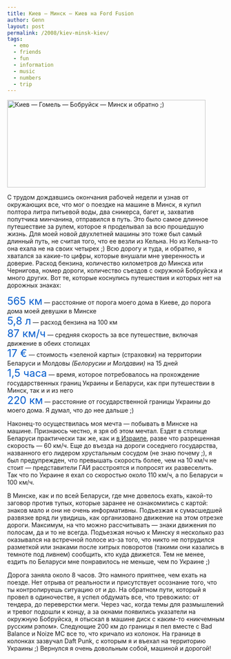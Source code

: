 ```yaml
---
title: Киев — Минск — Киев на Ford Fusion
author: Genn
layout: post
permalink: /2008/kiev-minsk-kiev/
tags:
  - emo
  - friends
  - fun
  - information
  - music
  - numbers
  - trip
---
```

<img src="http://mega.genn.org/=^_^=/uploads/2008/08/map.png" alt="Киев — Гомель — Бобруйск — Минск и обратно ;)" width="460" height="203" />

С трудом дождавшись окончания рабочей недели и узнав от окружающих все, что мог о поездке на машине в Минск, я купил полтора литра питьевой воды, два сникерса, багет и, захватив попутчика минчанина, отправился в путь. Это было самое длинное путешествие за рулем, которое я проделывал за всю прошедшую жизнь. Для моей новой двухлетней машины это тоже был самый длинный путь, не считая того, что ее везли из Кельна. Но из Кельна-то она ехала не на своих четырех ;) Всю дорогу и туда, и обратно, я хватался за какие-то цифры, которые внушали мне уверенность и доверие. Расход бензина, количество километров до Минска или Чернигова, номер дороги, количество съездов с окружной Бобруйска и много других. Вот те, которые коснулись путешествия и которых нет на дорожных знаках:  
<!--more-->

  
<span style="font-size: 24px; color: #005bcd;">565 км</span> — расстояние от порога моего дома в Киеве, до порога дома моей девушки в Минске  
<span style="font-size: 24px; color: #005bcd;">5,8 л</span> — расход бензина на 100 км  
<span style="font-size: 24px; color: #005bcd;">87 км/ч</span> — средняя скорость за все путешествие, включая движение в обеих столицах  
<span style="font-size: 24px; color: #005bcd;">17 €</span> — стоимость «зеленой карты» (страховки) на территории Беларуси и Молдовы *(Белорусии и Молдавии)* на 15 дней  
<span style="font-size: 24px; color: #005bcd;">1,5 часа</span> — время, которое потребовалось на прохождение государственных границ Украины и Беларуси, как при путешествии в Минск, так и и из него  
<span style="font-size: 24px; color: #005bcd;">220 км</span> — расстояние от государственной границы Украины до моего дома. Я думал, что до нее дальше ;)

Наконец-то осуществилась моя мечта — побывать в Минске на машине. Признаюсь честно, я зря об этом мечтал. Ездят в столице Беларуси практически так же, как и [в Израиле][1], разве что разрешенная скорость — 60 км/ч. Еще до въезда на дороги соседнего государства, названного его лидером хрустальным сосудом (не знаю почему ;), я был предупрежден, что превышать скорость более, чем на 10 км/ч не стоит — представители ГАИ расстроятся и попросят их развеселить. Так что по Украине я ехал со скоростью около 110 км/ч, а по Беларуси ≈ 100 км/ч.

В Минске, как и по всей Беларуси, где мне довелось ехать, какой-то заговор против тупых, которые заранее не ознакомились с картой: знаков мало и они не очень информативны. Подъезжая к сумасшедшей развязке вряд ли увидишь, как организовано движение на этом отрезке дороги. Максимум, на что можно рассчитывать — знаки движения по полосам, да и то не всегда. Подъезжая ночью к Минску я несколько раз оказывался на встречной полосе из-за того, что никто не потрудился разметкой или знаками после хитрых поворотов (такими они казались в темноте под ливнем) сообщить, кто куда движется. Тем не менее, ездить по Беларуси мне понравилось не меньше, чем по Украине ;)

Дорога заняла около 8 часов. Это намного приятнее, чем ехать на поезде. Нет отрыва от реальности и присутствует осознание того, что ты контролируешь ситуацию от и до. На обратном пути, который я провел в одиночестве, я успел обдумать все, что тревожило: от тендера, до переверстки меги. Через час, когда темы для размышлений и тревог подошли к концу, а за окнами появились указатели на окружную Бобруйска, я отыскал в машине диск с каким-то «никчемным русским рэпом». Следующие 200 км до границы я пел вместе с Bad Balance и Noize MC все то, что кричало из колонок. На границе в колонках зазвучал Daft Punk, с которым я и въехал на территорию Украины ;) Вернулся я очень довольным собой, машиной и дорогой!

 [1]: http://mega.genn.org/2008/is-real/